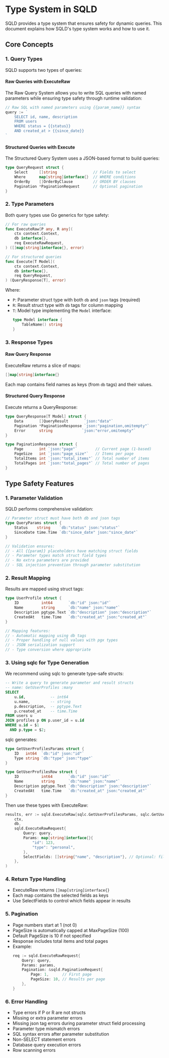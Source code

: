 # Type System in SQLD

SQLD provides a type system that ensures safety for dynamic queries. This document explains how SQLD's type system works and how to use it.

## Core Concepts

### 1. Query Types

SQLD supports two types of queries:

#### Raw Queries with ExecuteRaw
The Raw Query System allows you to write SQL queries with named parameters while ensuring type safety through runtime validation:

```go
// Raw SQL with named parameters using {{param_name}} syntax
query := `
    SELECT id, name, description
    FROM users
    WHERE status = {{status}}
    AND created_at > {{since_date}}
`
```

#### Structured Queries with Execute
The Structured Query System uses a JSON-based format to build queries:

```go
type QueryRequest struct {
    Select     []string                // Fields to select
    Where      map[string]interface{}  // WHERE conditions
    OrderBy    []OrderByClause         // ORDER BY clauses
    Pagination *PaginationRequest      // Optional pagination
}
```

### 2. Type Parameters

Both query types use Go generics for type safety:

```go
// For raw queries
func ExecuteRaw[P any, R any](
    ctx context.Context,
    db interface{},
    req ExecuteRawRequest,
) ([]map[string]interface{}, error)

// For structured queries
func Execute[T Model](
    ctx context.Context,
    db interface{},
    req QueryRequest,
) (QueryResponse[T], error)
```

Where:
- `P`: Parameter struct type with both `db` and `json` tags (required)
- `R`: Result struct type with `db` tags for column mapping
- `T`: Model type implementing the `Model` interface:
  ```go
  type Model interface {
      TableName() string
  }
  ```

### 3. Response Types

#### Raw Query Response
ExecuteRaw returns a slice of maps:
```go
[]map[string]interface{}
```
Each map contains field names as keys (from `db` tags) and their values.

#### Structured Query Response
Execute returns a QueryResponse:
```go
type QueryResponse[T Model] struct {
    Data       []QueryResult       `json:"data"`
    Pagination *PaginationResponse `json:"pagination,omitempty"`
    Error      string             `json:"error,omitempty"`
}

type PaginationResponse struct {
    Page       int `json:"page"`        // Current page (1-based)
    PageSize   int `json:"page_size"`   // Items per page
    TotalItems int `json:"total_items"` // Total number of items
    TotalPages int `json:"total_pages"` // Total number of pages
}
```

## Type Safety Features

### 1. Parameter Validation

SQLD performs comprehensive validation:

```go
// Parameter struct must have both db and json tags
type QueryParams struct {
    Status    string    `db:"status" json:"status"`
    SinceDate time.Time `db:"since_date" json:"since_date"`
}

// Validation ensures:
// - All {{param}} placeholders have matching struct fields
// - Parameter types match struct field types
// - No extra parameters are provided
// - SQL injection prevention through parameter substitution
```

### 2. Result Mapping

Results are mapped using struct tags:

```go
type UserProfile struct {
    ID          int64       `db:"id" json:"id"`
    Name        string      `db:"name" json:"name"`
    Description pgtype.Text `db:"description" json:"description"`
    CreatedAt   time.Time   `db:"created_at" json:"created_at"`
}

// Mapping features:
// - Automatic mapping using db tags
// - Proper handling of null values with pgx types
// - JSON serialization support
// - Type conversion where appropriate
```

### 3. Using sqlc for Type Generation

We recommend using sqlc to generate type-safe structs:

```sql
-- Write a query to generate parameter and result structs
-- name: GetUserProfiles :many
SELECT 
    u.id,           -- int64
    u.name,         -- string
    p.description,  -- pgtype.Text
    p.created_at    -- time.Time
FROM users u
JOIN profiles p ON p.user_id = u.id
WHERE u.id = $1
  AND p.type = $2;
```

sqlc generates:
```go
type GetUserProfilesParams struct {
    ID   int64  `db:"id" json:"id"`
    Type string `db:"type" json:"type"`
}

type GetUserProfilesRow struct {
    ID          int64       `db:"id" json:"id"`
    Name        string      `db:"name" json:"name"`
    Description pgtype.Text `db:"description" json:"description"`
    CreatedAt   time.Time   `db:"created_at" json:"created_at"`
}
```

Then use these types with ExecuteRaw:
```go
results, err := sqld.ExecuteRaw[sqlc.GetUserProfilesParams, sqlc.GetUserProfilesRow](
    ctx,
    db,
    sqld.ExecuteRawRequest{
        Query: query,
        Params: map[string]interface{}{
            "id": 123,
            "type": "personal",
        },
        SelectFields: []string{"name", "description"}, // Optional: filters output fields
    },
)
```

### 4. Return Type Handling
   - ExecuteRaw returns `[]map[string]interface{}`
   - Each map contains the selected fields as keys
   - Use SelectFields to control which fields appear in results

### 5. Pagination
   - Page numbers start at 1 (not 0)
   - PageSize is automatically capped at MaxPageSize (100)
   - Default PageSize is 10 if not specified
   - Response includes total items and total pages
   - Example:
     ```go
     req := sqld.ExecuteRawRequest{
         Query: query,
         Params: params,
         Pagination: &sqld.PaginationRequest{
             Page: 1,      // First page
             PageSize: 10, // Results per page
         },
     }
     ```

### 6. Error Handling
   - Type errors if P or R are not structs
   - Missing or extra parameter errors
   - Missing json tag errors during parameter struct field processing
   - Parameter type mismatch errors
   - SQL syntax errors after parameter substitution
   - Non-SELECT statement errors
   - Database query execution errors
   - Row scanning errors
